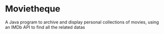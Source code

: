 # Movietheque
A Java program to archive and display personal collections of movies, using an IMDb API to find all the related datas

